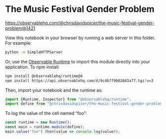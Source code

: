 # The Music Festival Gender Problem

https://observablehq.com/@chrisdavidspicer/the-music-festival-gender-problem@1421

View this notebook in your browser by running a web server in this folder. For
example:

~~~sh
python -m SimpleHTTPServer
~~~

Or, use the [Observable Runtime](https://github.com/observablehq/runtime) to
import this module directly into your application. To npm install:

~~~sh
npm install @observablehq/runtime@4
npm install https://api.observablehq.com/d/9c4b7f9b02843a77.tgz?v=3
~~~

Then, import your notebook and the runtime as:

~~~js
import {Runtime, Inspector} from "@observablehq/runtime";
import define from "@chrisdavidspicer/the-music-festival-gender-problem";
~~~

To log the value of the cell named “foo”:

~~~js
const runtime = new Runtime();
const main = runtime.module(define);
main.value("foo").then(value => console.log(value));
~~~
